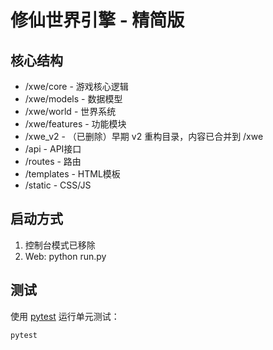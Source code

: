 # 修仙世界引擎 - 精简版

## 核心结构
- /xwe/core - 游戏核心逻辑
- /xwe/models - 数据模型
- /xwe/world - 世界系统  
- /xwe/features - 功能模块
- /xwe_v2 - （已删除）早期 v2 重构目录，内容已合并到 /xwe
- /api - API接口
- /routes - 路由
- /templates - HTML模板
- /static - CSS/JS

## 启动方式
1. 控制台模式已移除
2. Web: python run.py

## 测试
使用 [pytest](https://docs.pytest.org/) 运行单元测试：

```bash
pytest
```
